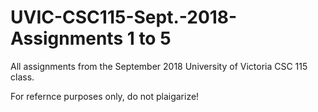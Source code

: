 # UVIC-CSC115-Sept.-2018-Assignments 1 to 5

All assignments from the September 2018 University of Victoria CSC 115 class. 

For refernce purposes only, do not plaigarize! 
